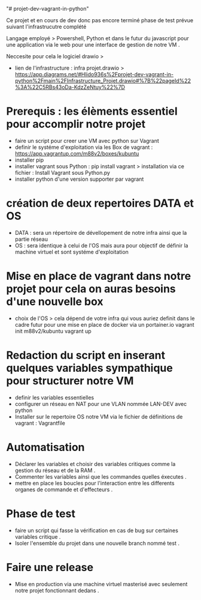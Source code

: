 "# projet-dev-vagrant-in-python" 

Ce projet et en cours de dev donc pas encore terminé phase de test prévue suivant l'infrastrucutre complété 

Langage employé > Powershell, Python et dans le futur du javascript pour une application via le web pour une interface de gestion de notre VM .

Neccesite pour cela le logiciel drawio >  
- lien de l'infrastructure : infra projet.drawio > https://app.diagrams.net/#Hlido936s%2Fprojet-dev-vagrant-in-python%2Fmain%2FInfrastructure_Projet.drawio#%7B%22pageId%22%3A%22C5RBs43oDa-KdzZeNtuy%22%7D

# Prerequis : les élèments essentiel pour accomplir notre projet 

- faire un script pour creer une VM avec python sur Vagrant 
- definir le systéme d'exploitation via les Box de vagrant : https://app.vagrantup.com/m88v2/boxes/kubuntu
- installer pip 
- installer vagrant sous Python : pip install vagrant > installation via ce fichier : Install Vagrant sous Python.py
- installer python d'une version supporter par vagrant 

# création de deux repertoires DATA et OS 

- DATA : sera un répertoire de dévellopement de notre infra ainsi que la partie réseau
- OS : sera identique à celui de l'OS mais aura pour objectif de définir la machine virtuel et sont systéme d'exploitation

# Mise en place de vagrant dans notre projet pour cela on auras besoins d'une nouvelle box 
- choix de l'OS > cela dépend de votre infra qui vous auriez definit dans le cadre futur pour une mise en place de docker via un portainer.io
 vagrant init m88v2/kubuntu
 vagrant up

# Redaction du script en inserant quelques variables sympathique pour structurer notre VM 

- definir les variables essentielles 
- configurer un réseau en NAT pour une VLAN nommée LAN-DEV avec python
- Installer sur le repertoire OS notre VM via le fichier de définitions de vagrant : Vagrantfile 

# Automatisation

- Déclarer les variables et choisir des variables critiques comme la gestion du réseau et de la RAM .
- Commenter les variables ainsi que les commandes quelles éxecutes .
- mettre en place les boucles pour l'interaction entre les differents organes de commande et d'effecteurs .

# Phase de test 

- faire un script qui fasse la vérification en cas de bug sur certaines variables critique .
- Isoler l'ensemble du projet dans une nouvelle branch nommé test .
  

# Faire une release
- Mise en production via une machine virtuel masterisé avec seulement notre projet fonctionnant dedans .


